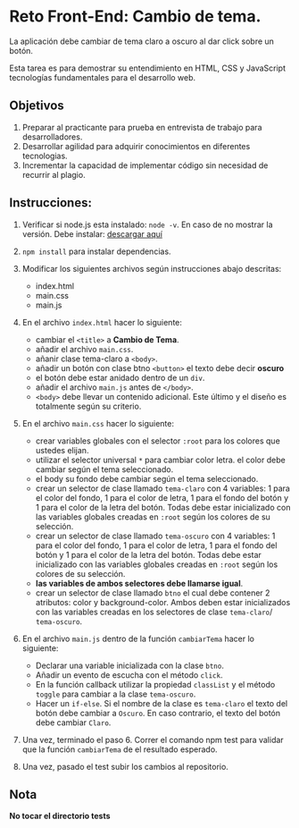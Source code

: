 # Reto Front-End: Cambio de tema.
La aplicación debe cambiar de tema claro a oscuro al dar click sobre un botón.

Esta tarea es para demostrar su entendimiento en HTML, CSS y JavaScript tecnologías fundamentales
para el desarrollo web.

## Objetivos
1. Preparar al practicante para prueba en entrevista de trabajo para desarrolladores.
1. Desarrollar agilidad para adquirir conocimientos en diferentes tecnologias.
1. Incrementar la capacidad de implementar código sin necesidad de recurrir al plagio.

## Instrucciones:
1. Verificar si node.js esta instalado: `node -v`. En caso de no mostrar la versión. Debe instalar: [descargar aquí](https://nodejs.org/es/download/)

2. `npm install` para instalar dependencias.

3. Modificar los siguientes archivos según instrucciones abajo descritas:
    - index.html
    - main.css
    - main.js

4. En el archivo `index.html` hacer lo siguiente:
    - cambiar el `<title>` a **Cambio de Tema**.
    - añadir el archivo `main.css`.
    - añanir clase tema-claro a `<body>`.
    - añadir un botón con clase btno `<button>` el texto debe decir **oscuro**
    - el botón debe estar anidado dentro de un `div`.
    - añadir el archivo `main.js` antes de `</body>`.
    - `<body>` debe llevar un contenido adicional. Este último y el diseño es totalmente según su criterio.

5. En el archivo `main.css` hacer lo siguiente:
    - crear variables globales con el selector `:root` para los colores que ustedes elijan.
    - utilizar el selector universal `*` para cambiar color letra. el color debe cambiar según el tema seleccionado.
    - el body su fondo debe cambiar según el tema seleccionado.
    - crear un selector de clase llamado `tema-claro` con 4 variables: 1 para el color del fondo, 1 para el color de letra, 1 para el fondo del botón y 1 para el color de la letra del botón. Todas debe estar inicializado con las variables globales creadas en `:root` según los colores de su selección.
    - crear un selector de clase llamado `tema-oscuro` con 4 variables: 1 para el color del fondo, 1 para el color de letra, 1 para el fondo del botón y 1 para el color de la letra del botón. Todas debe estar inicializado con las variables globales creadas en `:root` según los colores de su selección.
    - **las variables de ambos selectores debe llamarse igual**.
    - crear un selector de clase llamado `btno` el cual debe contener 2 atributos: color y background-color. Ambos deben estar inicializados con las variables creadas en los selectores de clase `tema-claro`/ `tema-oscuro`.

6. En el archivo `main.js` dentro de la función `cambiarTema` hacer lo siguiente:
    - Declarar una variable inicializada con la clase `btno`.
    - Añadir un evento de escucha con el método `click`.
    - En la función callback utilizar la propiedad `classList` y el método `toggle` para cambiar a la clase `tema-oscuro`.
    - Hacer un `if-else`. Si el nombre de la clase es `tema-claro` el texto del botón debe cambiar a `Oscuro`. En caso contrario, el texto del botón debe cambiar `Claro`.

7. Una vez, terminado el paso 6. Correr el comando npm test para validar que la función `cambiarTema` de el resultado esperado.

8. Una vez, pasado el test subir los cambios al repositorio.

## Nota
**No tocar el directorio tests**